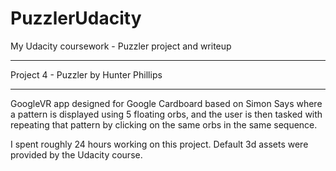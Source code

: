 # PuzzlerUdacity
My Udacity coursework - Puzzler project and writeup
*****************************
Project 4 - Puzzler
by Hunter Phillips
*****************************

GoogleVR app designed for Google Cardboard based on Simon Says where a pattern is displayed using 5 floating orbs, 
and the user is then tasked with repeating that 
pattern by clicking on the same orbs in the same sequence.

I spent roughly 24 hours working on this project. Default 3d assets were provided by the Udacity course.

